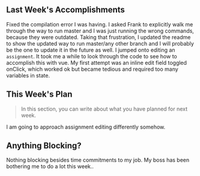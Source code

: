 ## Last Week's Accomplishments

Fixed the compilation error I was having. I asked Frank to explicitly walk me through the way to run master and I was just running the wrong commands, because they were outdated. Taking that frustration, I updated the readme to show the updated way to run master/any other branch and I will probably be the one to update it in the future as well. I jumped onto editing an `assignment`. It took me a while to look through the code to see how to accomplish this with vue. My first attempt was an inline edit field toggled onClick, which worked ok but became tedious and required too many variables in state.

## This Week's Plan

> In this section, you can write about what you have planned for next week.

I am going to approach assignment editing differently somehow.


## Anything Blocking?

Nothing blocking besides time commitments to my job. My boss has been bothering me to do a lot this week..